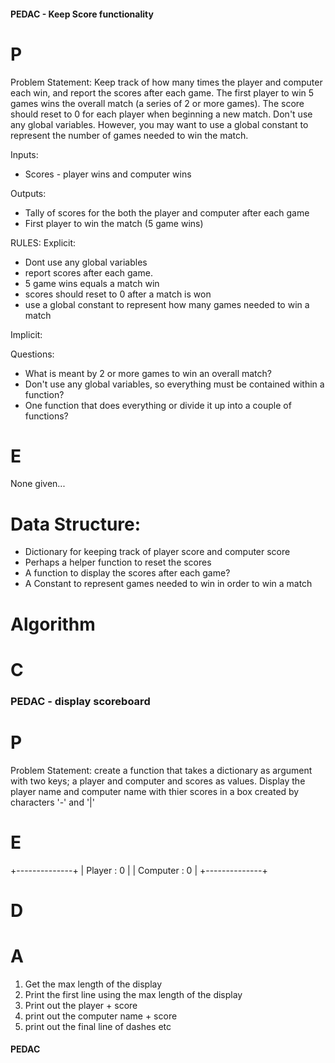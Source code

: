 #### PEDAC - Keep Score functionality
# P 
Problem Statement:
Keep track of how many times the player and computer each win, and report the
scores after each game. The first player to win 5 games wins the overall match
(a series of 2 or more games). The score should reset to 0 for each player when
beginning a new match. Don't use any global variables. However, you may want to
use a global constant to represent the number of games needed to win the match.

Inputs:
- Scores - player wins and computer wins

Outputs:
- Tally of scores for the both the player and computer after each game
- First player to win the match (5 game wins)

RULES:
Explicit:
- Dont use any global variables
- report scores after each game.
- 5 game wins equals a match win
- scores should reset to 0 after a match is won
- use a global constant to represent how many games needed to win a match

Implicit:

Questions:
- What is meant by 2 or more games to win an overall match?
- Don't use any global variables, so everything must be contained within a function?
- One function that does everything or divide it up into a couple of functions?

# E
None given...

# Data Structure:
- Dictionary for keeping track of player score and computer score
- Perhaps a helper function to reset the scores
- A function to display the scores after each game?
- A Constant to represent games needed to win in order to win a match

# Algorithm

# C

### PEDAC - display scoreboard
# P
Problem Statement:
create a function that takes a dictionary as argument with two keys; a player
and computer and scores as values. Display the player name and computer name 
with thier scores in a box created by characters '-' and '|'

# E
+--------------+
| Player   : 0 |
| Computer : 0 |
+--------------+

# D

# A 
1. Get the max length of the display
2. Print the first line using the max length of the display
3. Print out the player + score
4. print out the computer name + score
5. print out the final line of dashes etc

#### PEDAC